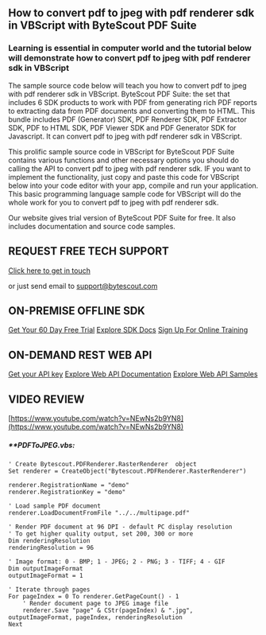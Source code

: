 ## How to convert pdf to jpeg with pdf renderer sdk in VBScript with ByteScout PDF Suite

### Learning is essential in computer world and the tutorial below will demonstrate how to convert pdf to jpeg with pdf renderer sdk in VBScript

The sample source code below will teach you how to convert pdf to jpeg with pdf renderer sdk in VBScript. ByteScout PDF Suite: the set that includes 6 SDK products to work with PDF from generating rich PDF reports to extracting data from PDF documents and converting them to HTML. This bundle includes PDF (Generator) SDK, PDF Renderer SDK, PDF Extractor SDK, PDF to HTML SDK, PDF Viewer SDK and PDF Generator SDK for Javascript. It can convert pdf to jpeg with pdf renderer sdk in VBScript.

This prolific sample source code in VBScript for ByteScout PDF Suite contains various functions and other necessary options you should do calling the API to convert pdf to jpeg with pdf renderer sdk. IF you want to implement the functionality, just copy and paste this code for VBScript below into your code editor with your app, compile and run your application. This basic programming language sample code for VBScript will do the whole work for you to convert pdf to jpeg with pdf renderer sdk.

Our website gives trial version of ByteScout PDF Suite for free. It also includes documentation and source code samples.

## REQUEST FREE TECH SUPPORT

[Click here to get in touch](https://bytescout.zendesk.com/hc/en-us/requests/new?subject=ByteScout%20PDF%20Suite%20Question)

or just send email to [support@bytescout.com](mailto:support@bytescout.com?subject=ByteScout%20PDF%20Suite%20Question) 

## ON-PREMISE OFFLINE SDK 

[Get Your 60 Day Free Trial](https://bytescout.com/download/web-installer?utm_source=github-readme)
[Explore SDK Docs](https://bytescout.com/documentation/index.html?utm_source=github-readme)
[Sign Up For Online Training](https://academy.bytescout.com/)


## ON-DEMAND REST WEB API

[Get your API key](https://pdf.co/documentation/api?utm_source=github-readme)
[Explore Web API Documentation](https://pdf.co/documentation/api?utm_source=github-readme)
[Explore Web API Samples](https://github.com/bytescout/ByteScout-SDK-SourceCode/tree/master/PDF.co%20Web%20API)

## VIDEO REVIEW

[https://www.youtube.com/watch?v=NEwNs2b9YN8](https://www.youtube.com/watch?v=NEwNs2b9YN8)




<!-- code block begin -->

##### ****PDFToJPEG.vbs:**
    
```
' Create Bytescout.PDFRenderer.RasterRenderer  object
Set renderer = CreateObject("Bytescout.PDFRenderer.RasterRenderer")

renderer.RegistrationName = "demo"
renderer.RegistrationKey = "demo"

' Load sample PDF document
renderer.LoadDocumentFromFile "../../multipage.pdf"

' Render PDF document at 96 DPI - default PC display resolution
' To get higher quality output, set 200, 300 or more
Dim renderingResolution
renderingResolution = 96

' Image format: 0 - BMP; 1 - JPEG; 2 - PNG; 3 - TIFF; 4 - GIF
Dim outputImageFormat
outputImageFormat = 1

' Iterate through pages
For pageIndex = 0 To renderer.GetPageCount() - 1
	' Render document page to JPEG image file
	renderer.Save "page" & CStr(pageIndex) & ".jpg", outputImageFormat, pageIndex, renderingResolution
Next



```

<!-- code block end -->